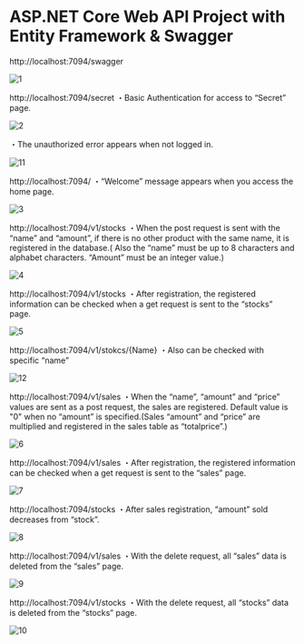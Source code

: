 # ASP.NET Core Web API Project with Entity Framework & Swagger

http://localhost:7094/swagger

![1](https://user-images.githubusercontent.com/54677528/134900818-e93e70c9-a37c-40f1-a345-a4e73e263b88.PNG)

http://localhost:7094/secret
・Basic Authentication for access to “Secret” page.

![2](https://user-images.githubusercontent.com/54677528/134900920-d2b3961b-cc08-4a05-9a3f-b6fd9ab1f80b.PNG)

・The unauthorized error appears when not logged in.

![11](https://user-images.githubusercontent.com/54677528/134901174-4f099fea-0a61-40cf-a6ea-05fbcd6cb769.PNG)

http://localhost:7094/
・“Welcome” message appears when you access the home page.

![3](https://user-images.githubusercontent.com/54677528/134901106-a1e17b15-efc8-4e5e-8213-9ccc12d8db6e.PNG)

http://localhost:7094/v1/stocks
・When the post request is sent with the “name” and “amount”, if there is no other product with the same name, it is registered in the database.( Also the “name” must be up to 8 characters and alphabet characters. “Amount” must be an integer value.)

![4](https://user-images.githubusercontent.com/54677528/134901225-b41b9701-f8c2-4391-9be9-c9a6ad146e93.PNG)

http://localhost:7094/v1/stocks
・After registration, the registered information can be checked when a get request is sent to the “stocks” page.

![5](https://user-images.githubusercontent.com/54677528/134901268-df6d5f7d-632b-4d92-b0b6-6cca5dd602a8.PNG)

http://localhost:7094/v1/stokcs/{Name}
・Also can be checked with specific “name”

![12](https://user-images.githubusercontent.com/54677528/134901345-f1327334-2328-4fbd-9239-1e1cfe68cf5d.PNG)

http://localhost:7094/v1/sales
・When the “name”, “amount” and “price” values are sent as a post request, the sales are registered. Default value is "0" when no “amount” is specified.(Sales “amount” and “price” are multiplied and registered in the sales table as “totalprice”.)

![6](https://user-images.githubusercontent.com/54677528/134901374-53d4e33e-c13f-4405-9856-8369c81bd4ad.PNG)

http://localhost:7094/v1/sales
・After registration, the registered information can be checked when a get request is sent to the “sales” page.

![7](https://user-images.githubusercontent.com/54677528/134901406-21624c8f-bc6b-413b-bcbb-916c853e7418.PNG)

http://localhost:7094/stocks
・After sales registration, “amount” sold decreases from “stock”.

![8](https://user-images.githubusercontent.com/54677528/134901432-c6b68a03-ffd2-4c49-bd73-8abaf52a6a3b.PNG)

http://localhost:7094/v1/sales
・With the delete request, all “sales” data is deleted from the “sales” page.

![9](https://user-images.githubusercontent.com/54677528/134901466-15418480-5c23-4b80-a7a2-b865a8b2f47f.PNG)

http://localhost:7094/v1/stocks
・With the delete request, all “stocks” data is deleted from the “stocks” page.

![10](https://user-images.githubusercontent.com/54677528/134901486-b099a9d7-b43e-479d-85e0-09fa6d987a14.PNG)
